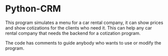 # Python-CRM
This program simulates a menu for a car rental company, it can show prices and show cotizations for the clients who need it. This can help any car rental company that needs the backend for a cotization program.

The code has comments to guide anybody who wants to use or modify the program.

